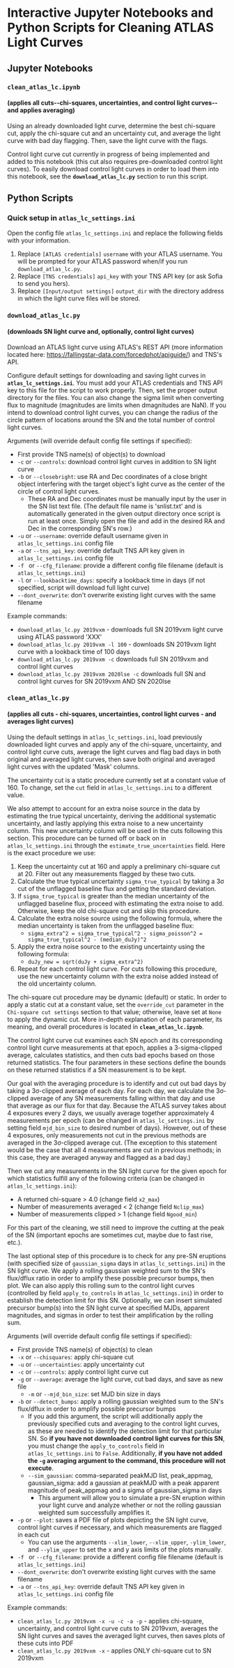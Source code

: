 # Interactive Jupyter Notebooks and Python Scripts for Cleaning ATLAS Light Curves

## Jupyter Notebooks

### `clean_atlas_lc.ipynb`
#### (applies all cuts--chi-squares, uncertainties, and control light curves--and applies averaging)
Using an already downloaded light curve, determine the best chi-square cut, apply the chi-square cut and an uncertainty cut, and average the light curve with bad day flagging. Then, save the light curve with the flags.

Control light curve cut currently in progress of being implemented and added to this notebook (this cut also requires pre-downloaded control light curves). To easily download control light curves in order to load them into this notebook, see the **`download_atlas_lc.py`** section to run this script.

## Python Scripts

### Quick setup in `atlas_lc_settings.ini`
Open the config file `atlas_lc_settings.ini` and replace the following fields with your information.
1. Replace `[ATLAS credentials]` `username` with your ATLAS username. You will be prompted for your ATLAS password when/if you run `download_atlas_lc.py`.
2. Replace `[TNS credentials]` `api_key` with your TNS API key (or ask Sofia to send you hers).
3. Replace `[Input/output settings]` `output_dir` with the directory address in which the light curve files will be stored.

### `download_atlas_lc.py` 
#### (downloads SN light curve and, optionally, control light curves)
Download an ATLAS light curve using ATLAS's REST API (more information located here: https://fallingstar-data.com/forcedphot/apiguide/) and TNS's API. 

Configure default settings for downloading and saving light curves in **`atlas_lc_settings.ini`**. You must add your ATLAS credentials and TNS API key to this file for the script to work properly. Then, set the proper output directory for the files. You can also change the sigma limit when converting flux to magnitude (magnitudes are limits when dmagnitudes are NaN). If you intend to download control light curves, you can change the radius of the circle pattern of locations around the SN and the total number of control light curves.

Arguments (will override default config file settings if specified):
- First provide TNS name(s) of object(s) to download
- `-c` or `--controls`: download control light curves in addition to SN light curve
- `-b` or `--closebright`: use RA and Dec coordinates of a close bright object interfering with the target object's light curve as the center of the circle of control light curves.
	- These RA and Dec coordinates must be manually input by the user in the SN list text file. (The default file name is 'snlist.txt' and is automatically generated in the given output directory once script is run at least once. Simply open the file and add in the desired RA and Dec in the corresponding SN's row.)
- `-u` or `--username`: override default username given in `atlas_lc_settings.ini` config file
- `-a` or `--tns_api_key`: override default TNS API key given in `atlas_lc_settings.ini` config file
- `-f ` or `--cfg_filename`: provide a different config file filename (default is `atlas_lc_settings.ini`)
- `-l` or `--lookbacktime_days`: specify a lookback time in days (if not specified, script will download full light curve)
- `--dont_overwrite`: don't overwrite existing light curves with the same filename

Example commands:
- `download_atlas_lc.py 2019vxm` - downloads full SN 2019vxm light curve using ATLAS password 'XXX'
- `download_atlas_lc.py 2019vxm -l 100` - downloads SN 2019vxm light curve with a lookback time of 100 days
- `download_atlas_lc.py 2019vxm -c` downloads full SN 2019vxm and control light curves
- `download_atlas_lc.py 2019vxm 2020lse -c` downloads full SN and control light curves for SN 2019vxm AND SN 2020lse

### `clean_atlas_lc.py`
#### (applies all cuts - chi-squares, uncertainties, control light curves - and averages light curves)
Using the default settings in `atlas_lc_settings.ini`, load previously downloaded light curves and apply any of the chi-square, uncertainty, and control light curve cuts, average the light curves and flag bad days in both original and averaged light curves, then save both original and averaged light curves with the updated 'Mask' columns.

The uncertainty cut is a static procedure currently set at a constant value of 160. To change, set the `cut` field in `atlas_lc_settings.ini` to a different value.

We also attempt to account for an extra noise source in the data by estimating the true typical uncertainty, deriving the additional systematic uncertainty, and lastly applying this extra noise to a new uncertainty column. This new uncertainty column will be used in the cuts following this section. This procedure can be turned off or back on in `atlas_lc_settings.ini` through the `estimate_true_uncertainties` field. Here is the exact procedure we use:
1. Keep the uncertainty cut at 160 and apply a preliminary chi-square cut at 20. Filter out any measurements flagged by these two cuts.
2. Calculate the true typical uncertainty `sigma_true_typical` by taking a 3σ cut of the unflagged baseline flux and getting the standard deviation.
3. If `sigma_true_typical` is greater than the median uncertainty of the unflagged baseline flux, proceed with estimating the extra noise to add. Otherwise, keep the old chi-square cut and skip this procedure. 
4. Calculate the extra noise source using the following formula, where the median uncertainty is taken from the unflagged baseline flux:
    - `sigma_extra^2 = sigma_true_typical^2 - sigma_poisson^2 = sigma_true_typical^2 - (median_duJy)^2`
5. Apply the extra noise source to the existing uncertainty using the following formula:
    - `duJy_new = sqrt(duJy + sigma_extra^2)`
6. Repeat for each control light curve. For cuts following this procedure, use the new uncertainty column with the extra noise added instead of the old uncertainty column.

The chi-square cut procedure may be dynamic (default) or static. In order to apply a static cut at a constant value, set the `override_cut` parameter in the `Chi-square cut settings` section to that value; otherwise, leave set at `None` to apply the dynamic cut. More in-depth explanation of each parameter, its meaning, and overall procedures is located in **`clean_atlas_lc.ipynb`**.

The control light curve cut examines each SN epoch and its corresponding control light curve measurements at that epoch, applies a 3-sigma-clipped average, calculates statistics, and then cuts bad epochs based on those returned statistics. The four parameters in these sections define the bounds on these returned statistics if a SN measurement is to be kept.

Our goal with the averaging procedure is to identify and cut out bad days by taking a 3σ-clipped average of each day. For each day, we calculate the 3σ-clipped average of any SN measurements falling within that day and use that average as our flux for that day. Because the ATLAS survey takes about 4 exposures every 2 days, we usually average together approximately 4 measurements per epoch (can be changed in `atlas_lc_settings.ini` by setting field `mjd_bin_size` to desired number of days). However, out of these 4 exposures, only measurements not cut in the previous methods are averaged in the 3σ-clipped average cut. (The exception to this statement would be the case that all 4 measurements are cut in previous methods; in this case, they are averaged anyway and flagged as a bad day.) 

Then we cut any measurements in the SN light curve for the given epoch for which statistics fulfill any of the following criteria (can be changed in `atlas_lc_settings.ini`): 
- A returned chi-square > 4.0 (change field `x2_max`)
- Number of measurements averaged < 2 (change field `Nclip_max`)
- Number of measurements clipped > 1 (change field `Ngood_min`)

For this part of the cleaning, we still need to improve the cutting at the peak of the SN (important epochs are sometimes cut, maybe due to fast rise, etc.).

The last optional step of this procedure is to check for any pre-SN eruptions (with specified size of `gaussian_sigma` days in `atlas_lc_settings.ini`) in the SN light curve. We apply a rolling gaussian weighted sum to the SN's flux/dflux ratio in order to amplify these possible precursor bumps, then plot. We can also apply this rolling sum to the control light curves (controlled by field `apply_to_controls` in `atlas_lc_settings.ini`) in order to establish the detection limit for this SN. Optionally, we can insert simulated precursor bump(s) into the SN light curve at specified MJDs, apparent magnitudes, and sigmas in order to test their amplification by the rolling sum. 

Arguments (will override default config file settings if specified):
- First provide TNS name(s) of object(s) to clean
- `-x` or `--chisquares`: apply chi-square cut
- `-u` or `--uncertainties`: apply uncertainty cut
- `-c` or `--controls`: apply control light curve cut
- `-g` or `--average`: average the light curve, cut bad days, and save as new file
	- `-m` or `--mjd_bin_size`: set MJD bin size in days
- `-b` or `--detect_bumps`: apply a rolling gaussian weighted sum to the SN's flux/dflux in order to amplify possible precursor bumps
	- If you add this argument, the script will additionally apply the previously specified cuts and averaging to the control light curves, as these are needed to identify the detection limit for that particular SN. So **if you have not downloaded control light curves for this SN**, you must change the `apply_to_controls` field in `atlas_lc_settings.ini` to `False`. Additionally, **if you have not added the `-g` averaging argument to the command, this procedure will not execute**. 
	- `--sim_gaussian`: comma-separated peakMJD list, peak_appmag, gaussian_sigma: add a gaussian at peakMJD with a peak apparent magnitude of peak_appmag and a sigma of gaussian_sigma in days
		- This argument will allow you to simulate a pre-SN eruption within your light curve and analyze whether or not the rolling gaussian weighted sum successfully amplifies it. 
- `-p` or `--plot`: saves a PDF file of plots depicting the SN light curve, control light curves if necessary, and which measurements are flagged in each cut
	- You can use the arguments `--xlim_lower`, `--xlim_upper`, `-ylim_lower`, and `--ylim_upper` to set the x and y axis limits of the plots manually.
- `-f ` or `--cfg_filename`: provide a different config file filename (default is `atlas_lc_settings.ini`)
- `--dont_overwrite`: don't overwrite existing light curves with the same filename
- `-a` or `--tns_api_key`: override default TNS API key given in `atlas_lc_settings.ini` config file

Example commands:
- `clean_atlas_lc.py 2019vxm -x -u -c -a -p` - applies chi-square, uncertainty, and control light curve cuts to SN 2019vxm, averages the SN light curves and saves the averaged light curves, then saves plots of these cuts into PDF
- `clean_atlas_lc.py 2019vxm -x` - applies ONLY chi-square cut to SN 2019vxm